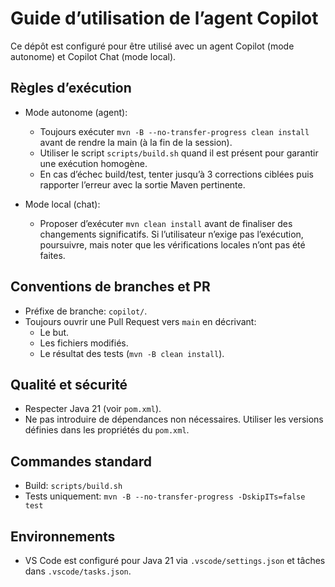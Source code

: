 # Guide d’utilisation de l’agent Copilot

Ce dépôt est configuré pour être utilisé avec un agent Copilot (mode autonome) et Copilot Chat (mode local).

## Règles d’exécution

- Mode autonome (agent):
  - Toujours exécuter `mvn -B --no-transfer-progress clean install` avant de rendre la main (à la fin de la session).
  - Utiliser le script `scripts/build.sh` quand il est présent pour garantir une exécution homogène.
  - En cas d’échec build/test, tenter jusqu’à 3 corrections ciblées puis rapporter l’erreur avec la sortie Maven pertinente.

- Mode local (chat):
  - Proposer d’exécuter `mvn clean install` avant de finaliser des changements significatifs. Si l’utilisateur n’exige pas l’exécution, poursuivre, mais noter que les vérifications locales n’ont pas été faites.

## Conventions de branches et PR

- Préfixe de branche: `copilot/`.
- Toujours ouvrir une Pull Request vers `main` en décrivant:
  - Le but.
  - Les fichiers modifiés.
  - Le résultat des tests (`mvn -B clean install`).

## Qualité et sécurité

- Respecter Java 21 (voir `pom.xml`).
- Ne pas introduire de dépendances non nécessaires. Utiliser les versions définies dans les propriétés du `pom.xml`.

## Commandes standard

- Build: `scripts/build.sh`
- Tests uniquement: `mvn -B --no-transfer-progress -DskipITs=false test`

## Environnements

- VS Code est configuré pour Java 21 via `.vscode/settings.json` et tâches dans `.vscode/tasks.json`.
